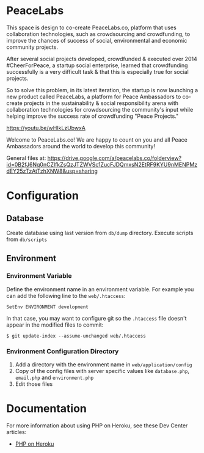 # PeaceLabs
This space is design to co-create PeaceLabs.co, platform that uses collaboration technologies, such as crowdsourcing and crowdfunding, to improve the chances of success of social, environmental and economic community projects.

After several social projects developed, crowdfunded & executed over 2014 #CheerForPeace, a startup social enterprise, learned that crowdfunding successfully is a very difficult task & that this is especially true for social projects.

So to solve this problem, in its latest iteration, the startup is now launching a new product called PeaceLabs, a platform for Peace Ambassadors to co-create projects in the sustainability & social responsibility arena with collaboration technologies for crowdsourcing the community's input while helping improve the success rate of crowdfunding "Peace Projects."

https://youtu.be/wHIkLzUbwxA

Welcome to PeaceLabs.co! We are happy to count on you and all Peace Ambassadors around the world to develop this community!

General files at: https://drive.google.com/a/peacelabs.co/folderview?id=0B2fJ6Nq0nCZlfkZsQzJTZWVSc1ZucFJDQmxsN2EtRF9KYU9nMENPMzdEY25zTzAtTzhXNW8&usp=sharing

# Configuration

## Database

Create database using last version from `db/dump` directory.
Execute scripts from `db/scripts`

## Environment

### Environment Variable

Define the environment name in an environment variable.
For example you can add the following line to the `web/.htaccess`:

```
SetEnv ENVIRONMENT development
```

In that case, you may want to configure git so the `.htaccess` file doesn't appear in the modified files to commit:

```
$ git update-index --assume-unchanged web/.htaccess 
```


### Environment Configuration Directory

1. Add a directory with the environment name in `web/application/config`
2. Copy of the config files with server specific values like `database.php`, `email.php` and `environment.php`
3. Edit those files


# Documentation

For more information about using PHP on Heroku, see these Dev Center articles:

- [PHP on Heroku](https://devcenter.heroku.com/categories/php)
